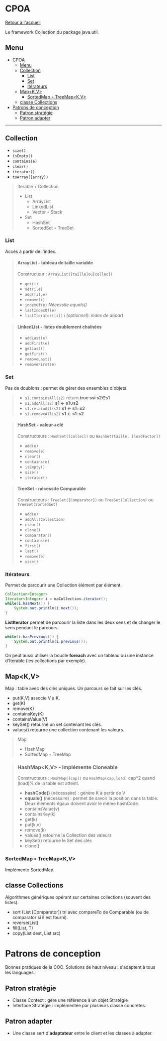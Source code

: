 # CPOA

[Retour à l'accueil](./../README.md)

Le framework Collection du package java.util.

## Menu

- [CPOA](#cpoa)
	- [Menu](#menu)
	- [Collection](#collection)
		- [List](#list)
		- [Set](#set)
		- [Itérateurs](#itérateurs)
	- [Map<K,V>](#mapkv)
		- [SortedMap ◦ TreeMap<K,V>](#sortedmap--treemapkv)
	- [classe Collections](#classe-collections)
- [Patrons de conception](#patrons-de-conception)
	- [Patron stratégie](#patron-stratégie)
	- [Patron adapter](#patron-adapter)

---

## Collection
- `size()`
- `isEmpty()`
- `contains(e)`
- `clear()`
- `iterator()`
- `toArray([array])`

> Iterable ◦ Collection
> - List
>   - ArrayList
>   - LinkedList
>   - Vector ◦ Stack
> - Set
>   - HashSet
>   - SortedSet ◦ TreeSet

### List
Accès à partir de l'index.
> #### ArrayList - tableau de taille variable
> Constructeur : `ArrayList([taille]ou[collec])`
> - `get(i)`
> - `set(i,e)`
> - `add([i],e)`
> - `remove(i)`
> - `indexOf(e)` *Nécessite equals()*
> - `lastIndexOf(e)`
> - `listIterator([i])` *i (optionnel): index de départ*

> #### LinkedList - listes doublement chaînées
> - `addLast(e)`
> - `addFirst(e)`
> - `getLast()`
> - `getFirst()`
> - `removeLast()`
> - `removeFirst(e)`

### Set
Pas de doublons : permet de gérer des ensembles d'objets.
> - `s1.containsAll(s2)` return **true ssi s2∈s1**
> - `s1.addAll(s2)` **s1 ← s1∪s2**
> - `s1.retainAll(s2)` **s1 ← s1∩s2**
> - `s1.removeAll(s2)` **s1 ← s1-s2**

> #### HashSet - valeur→clé
> Constructeurs : `HashSet([collec])` ou `HashSet(taille, [loadFactor])`
> - `add(e)`
> - `remove(e)`
> - `clear()`
> - `contains(e)`
> - `isEmpty()`
> - `size()`
> - `iterator()`

> #### TreeSet - nécessite Comparable
> Constructeurs : `TreeSet([Comparator])` ou `TreeSet(Collection)` ou `TreeSet(SortedSet)`
> - `add(e)`
> - `addAll(Collection)`
> - `clear()`
> - `clone()`
> - `comparator()`
> - `contains(e)`
> - `first()`
> - `last()`
> - `remove(e)`
> - `size()`

### Itérateurs
Permet de parcourir une Collection élément par élément.
```java
Collection<Integer>
Iterator<Integer> i = maCollection.iterator();
while(i.hasNext()) {
	System.out.println(i.next());
}
```
**ListIterator** permet de parcourir la liste dans les deux sens et de changer le sens pendant le parcours.  
```java
while(i.hasPrevious()) {
	System.out.println(i.previous());
}
```
On peut aussi utiliser la boucle **foreach** avec un tableau ou une instance d'Iterable (les collections par exemple).

## Map<K,V> 
Map : table avec des clés uniques. Un parcours se fait sur les clés.
- put(K,V) associe V à K.
- get(K)
- remove(K)
- containsKey(K)
- containsValue(V)
- keySet() retourne un set contenant les clés.
- values() retourne une collection contenant les valeurs.

> Map
> - HashMap
> - SortedMap ◦ TreeMap

> ### HashMap<K,V> - Implémente Cloneable  
> Constructeurs : `HashMap([cap])` ou `HashMap(cap,load)` cap*2 quand (load)% de la table est atteint.
> - **hashCode()** (nécessaire) : génère K à partir de V
> - **equals()** (nécessaire) : permet de savoir la position dans la table. Deux éléments égaux doivent avoir le même hashCode.
> - containsValue(v)
> - containsKey(k)
> - get(k)
> - put(k,v)
> - remove(k)
> - values() retourne la Collection des valeurs
> - keySet() retourne le Set des clés
> - clone()

### SortedMap ◦ TreeMap<K,V>
Implémente SortedMap.

## classe Collections
Algorithmes génériques opérant sur certaines collections (souvent des listes).
- sort (List<T> [Comparator<T>]) tri avec compareTo de Comparable (ou de comparator si il est fourni).
- reverse(List<T>)
- fill(List<T>, T)
- copy(List<T> dest, List<T> src)



# Patrons de conception
Bonnes pratiques de la COO.
Solutions de haut niveau : s'adaptent à tous les languages.

## Patron stratégie
- Classe Context : gère une référence à un objet Stratégie
- Interface Stratégie : implémentée par plusieurs classe concrètes.

## Patron adapter
- Une classe sert d'**adaptateur** entre le client et les classes à adapter.